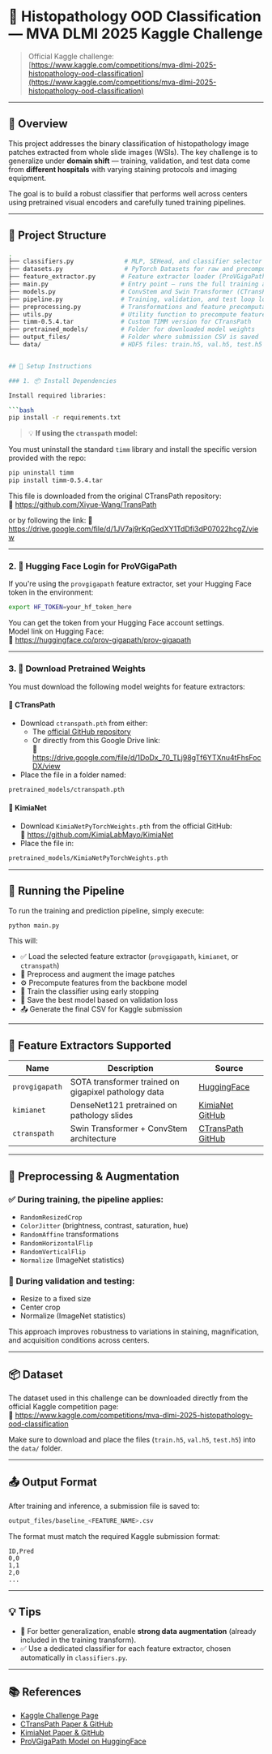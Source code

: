 # 🧬 Histopathology OOD Classification — MVA DLMI 2025 Kaggle Challenge

> Official Kaggle challenge: [https://www.kaggle.com/competitions/mva-dlmi-2025-histopathology-ood-classification](https://www.kaggle.com/competitions/mva-dlmi-2025-histopathology-ood-classification)

---

## 🧠 Overview

This project addresses the binary classification of histopathology image patches extracted from whole slide images (WSIs). The key challenge is to generalize under **domain shift** — training, validation, and test data come from **different hospitals** with varying staining protocols and imaging equipment.

The goal is to build a robust classifier that performs well across centers using pretrained visual encoders and carefully tuned training pipelines.

---

## 📁 Project Structure

```bash
.
├── classifiers.py              # MLP, SEHead, and classifier selector
├── datasets.py                 # PyTorch Datasets for raw and precomputed data
├── feature_extractor.py       # Feature extractor loader (ProVGigaPath, KimiaNet, CTransPath)
├── main.py                    # Entry point — runs the full training and test pipeline
├── models.py                  # ConvStem and Swin Transformer (CTransPath logic)
├── pipeline.py                # Training, validation, and test loop logic
├── preprocessing.py           # Transformations and feature precomputation
├── utils.py                   # Utility function to precompute features
├── timm-0.5.4.tar             # Custom TIMM version for CTransPath
├── pretrained_models/         # Folder for downloaded model weights
├── output_files/              # Folder where submission CSV is saved
└── data/                      # HDF5 files: train.h5, val.h5, test.h5


## 🔧 Setup Instructions

### 1. 📦 Install Dependencies

Install required libraries:

```bash
pip install -r requirements.txt
```

> 💡 **If using the `ctranspath` model:**

You must uninstall the standard `timm` library and install the specific version provided with the repo:

```bash
pip uninstall timm
pip install timm-0.5.4.tar
```

This file is downloaded from the original CTransPath repository:  
🔗 https://github.com/Xiyue-Wang/TransPath

or by following the link: 
🔗 https://drive.google.com/file/d/1JV7aj9rKqGedXY1TdDfi3dP07022hcgZ/view

---

### 2. 🔐 Hugging Face Login for ProVGigaPath

If you're using the `provgigapath` feature extractor, set your Hugging Face token in the environment:

```bash
export HF_TOKEN=your_hf_token_here
```

You can get the token from your Hugging Face account settings.  
Model link on Hugging Face:  
🔗 https://huggingface.co/prov-gigapath/prov-gigapath

---

### 3. 🔽 Download Pretrained Weights

You must download the following model weights for feature extractors:

#### 🧠 CTransPath
- Download `ctranspath.pth` from either:
  - The [official GitHub repository](https://github.com/Xiyue-Wang/TransPath)
  - Or directly from this Google Drive link:  
    🔗 https://drive.google.com/file/d/1DoDx_70_TLj98gTf6YTXnu4tFhsFocDX/view  
- Place the file in a folder named:

```bash
pretrained_models/ctranspath.pth
```

#### 🔬 KimiaNet
- Download `KimiaNetPyTorchWeights.pth` from the official GitHub:  
  🔗 https://github.com/KimiaLabMayo/KimiaNet  
- Place the file in:

```bash
pretrained_models/KimiaNetPyTorchWeights.pth
```

---

## 🏁 Running the Pipeline

To run the training and prediction pipeline, simply execute:

```bash
python main.py
```

This will:

- ✅ Load the selected feature extractor (`provgigapath`, `kimianet`, or `ctranspath`)
- 🔁 Preprocess and augment the image patches
- ⚙️ Precompute features from the backbone model
- 🧠 Train the classifier using early stopping
- 💾 Save the best model based on validation loss
- 📤 Generate the final CSV for Kaggle submission

---

## 🧪 Feature Extractors Supported

| Name         | Description                                     | Source                                                      |
|--------------|-------------------------------------------------|-------------------------------------------------------------|
| `provgigapath` | SOTA transformer trained on gigapixel pathology data | [HuggingFace](https://huggingface.co/prov-gigapath/prov-gigapath) |
| `kimianet`     | DenseNet121 pretrained on pathology slides     | [KimiaNet GitHub](https://github.com/KimiaLabMayo/KimiaNet) |
| `ctranspath`   | Swin Transformer + ConvStem architecture       | [CTransPath GitHub](https://github.com/Xiyue-Wang/TransPath) |

---

## 🧪 Preprocessing & Augmentation

### ✅ During training, the pipeline applies:

- `RandomResizedCrop`
- `ColorJitter` (brightness, contrast, saturation, hue)
- `RandomAffine` transformations
- `RandomHorizontalFlip`
- `RandomVerticalFlip`
- `Normalize` (ImageNet statistics)

### 🧪 During validation and testing:

- Resize to a fixed size
- Center crop
- Normalize (ImageNet statistics)

This approach improves robustness to variations in staining, magnification, and acquisition conditions across centers.

---

## 📦 Dataset

The dataset used in this challenge can be downloaded directly from the official Kaggle competition page:  
🔗 https://www.kaggle.com/competitions/mva-dlmi-2025-histopathology-ood-classification

Make sure to download and place the files (`train.h5`, `val.h5`, `test.h5`) into the `data/` folder.

---

## 📤 Output Format

After training and inference, a submission file is saved to:

```bash
output_files/baseline_<FEATURE_NAME>.csv
```

The format must match the required Kaggle submission format:

```csv
ID,Pred
0,0
1,1
2,0
...
```

---

## 💡 Tips

- 🧪 For better generalization, enable **strong data augmentation** (already included in the training transform).
- ✅ Use a dedicated classifier for each feature extractor, chosen automatically in `classifiers.py`.

---

## 📚 References

- [Kaggle Challenge Page](https://www.kaggle.com/competitions/mva-dlmi-2025-histopathology-ood-classification)
- [CTransPath Paper & GitHub](https://github.com/Xiyue-Wang/TransPath)
- [KimiaNet Paper & GitHub](https://github.com/KimiaLabMayo/KimiaNet)
- [ProVGigaPath Model on HuggingFace](https://huggingface.co/prov-gigapath/prov-gigapath)
